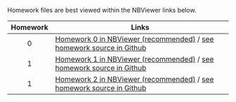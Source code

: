 Homework files are best viewed within the NBViewer links below.

| Homework  | Links         |
|:---------:|---------------|
| 0 | [Homework 0 in NBViewer (recommended)](http://nbviewer.jupyter.org/github/kmsaumcis/mcis6123_sp17_dss/blob/master/homework/00/HW0.ipynb) / [see homework source in Github](./00/HW0.ipynb) |
|  1 | [Homework 1 in NBViewer (recommended)](http://nbviewer.jupyter.org/github/kmsaumcis/mcis6123_sp17_dss/blob/master/homework/01/HW1.ipynb) / [see homework source in Github](./01/HW1.ipynb) |
|  1 | [Homework 2 in NBViewer (recommended)](http://nbviewer.jupyter.org/github/kmsaumcis/mcis6123_sp17_dss/blob/master/homework/02/HW2.ipynb) / [see homework source in Github](./02/HW2.ipynb) |

